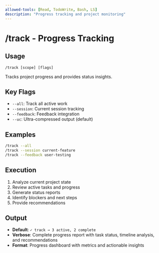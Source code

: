 ```yaml
---
allowed-tools: [Read, TodoWrite, Bash, LS]
description: "Progress tracking and project monitoring"
---
```


# /track - Progress Tracking

## Usage
```
/track [scope] [flags]
```

Tracks project progress and provides status insights.

## Key Flags
- `--all`: Track all active work
- `--session`: Current session tracking  
- `--feedback`: Feedback integration
- `--uc`: Ultra-compressed output (default)

## Examples
```bash
/track --all
/track --session current-feature
/track --feedback user-testing
```

## Execution
1. Analyze current project state
2. Review active tasks and progress
3. Generate status reports
4. Identify blockers and next steps
5. Provide recommendations

## Output
- **Default**: `✓ track → 3 active, 2 complete`
- **Verbose**: Complete progress report with task status, timeline analysis, and recommendations
- **Format**: Progress dashboard with metrics and actionable insights
